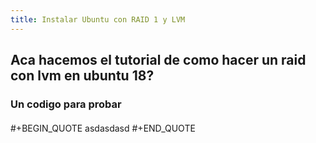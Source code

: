 ```yaml
---
title: Instalar Ubuntu con RAID 1 y LVM
---
```


## Aca hacemos el tutorial de como hacer un raid con lvm en ubuntu 18?
### Un codigo para probar
#### 
#+BEGIN_QUOTE
asdasdasd
#+END_QUOTE
